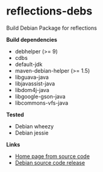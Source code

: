# reflections-debs
Build Debian Package for reflections

**Build dependencies**

- debhelper (>= 9)
- cdbs
- default-jdk
- maven-debian-helper (>= 1.5)
- libguava-java
- libjavassist-java
- libdom4j-java
- libgoogle-gson-java
- libcommons-vfs-java

**Tested**

- Debian wheezy
- Debian jessie

**Links**

- [Home page from source code](https://github.com/ronmamo/reflections)
- [Debian source code release](https://github.com/yadickson/reflections-debs/releases)

